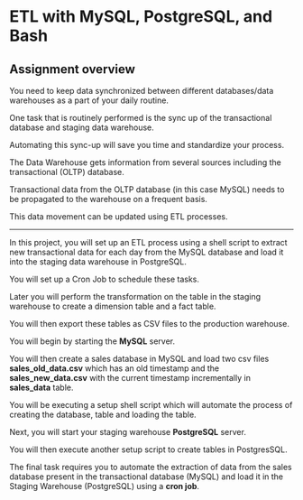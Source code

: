 # ETL with MySQL, PostgreSQL, and Bash

## Assignment overview

You need to keep data synchronized between different databases/data warehouses as a part of your daily routine. 

One task that is routinely performed is the sync up of the transactional database and staging data warehouse. 

Automating this sync-up will save you time and standardize your process.

The Data Warehouse gets information from several sources including the transactional (OLTP) database. 

Transactional data from the OLTP database (in this case MySQL) needs to be propagated to the warehouse on a frequent basis. 

This data movement can be updated using ETL processes.

-------------------------------------------------------------------------

In this project, you will set up an ETL process using a shell script to extract new transactional data for each day from the MySQL database and load it into the staging data warehouse in PostgreSQL. 

You will set up a Cron Job to schedule these tasks.

Later you will perform the transformation on the table in the staging warehouse to create a dimension table and a fact table.

You will then export these tables as CSV files to the production warehouse.

You will begin by starting the **MySQL** server. 

You will then create a sales database in MySQL and load two csv files **sales_old_data.csv** which has an old timestamp and the **sales_new_data.csv** with the current timestamp incrementally in **sales_data** table. 

You will be executing a setup shell script which will automate the process of creating the database, table and loading the table.

Next, you will start your staging warehouse **PostgreSQL** server. 

You will then execute another setup script to create tables in PostgresSQL.

The final task requires you to automate the extraction of data from the sales database present in the transactional database (MySQL) and load it in the Staging Warehouse (PostgreSQL) using a **cron job**. 
